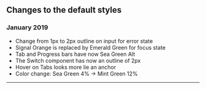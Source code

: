 ## Changes to the default styles

### January 2019

- Change from 1px to 2px outline on input for error state
- Signal Orange is replaced by Emerald Green for focus state
- Tab and Progress bars have now Sea Green Alt
- The Switch component has now an outline of 2px
- Hover on Tabs looks more lie an anchor
- Color change: Sea Green 4% -> Mint Green 12%

---
